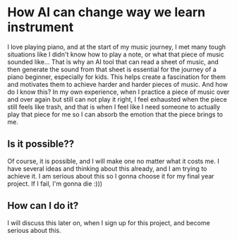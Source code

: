 # How AI can change way we learn instrument
I love playing piano, and at the start of my music journey, I met many tough situations like I didn't know how to play a note, or what that piece of music sounded like...
That is why an AI tool that can read a sheet of music, and then generate the sound from that sheet is essential for the journey of a piano beginner, especially for kids. This helps create a fascination for them and motivates them to achieve harder and harder pieces of music. And how do I know this?
In my own experience, when I practice a piece of music over and over again but still can not play it right, I feel exhausted when the piece still feels like trash, and that is when I feel like I need someone to actually play that piece for me so I can absorb the emotion that the piece brings to me.

## Is it possible??
Of course, it is possible, and I will make one no matter what it costs me. I have several ideas and thinking about this already, and I am trying to achieve it. I am serious about this so I gonna choose it for my final year project. If I fail, I'm gonna die :)))

## How can I do it?
I will discuss this later on, when I sign up for this project, and become serious about this.
